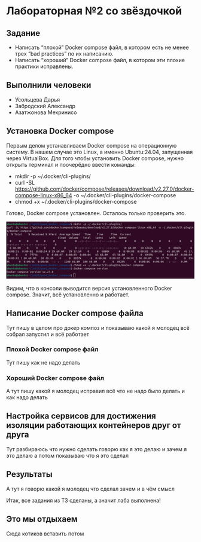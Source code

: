 # Лабораторная №2 со звёздочкой

## Задание
* Написать “плохой” Docker compose файл, в котором есть не менее трех “bad practices” по их написанию.
* Написать “хороший” Docker compose файл, в котором эти плохие практики исправлены.

## Выполнили человеки
* Усольцева Дарья
* Забродский Александр
* Азатжонова Мехринисо

## Установка Docker compose
Первым делом устанавливаем Docker compose на операционную систему. В нашем случае это Linux, а именно Ubuntu:24.04, запущенная через VirtualBox. Для того чтобы установить Docker compose, нужно открыть терминал и поочерёдно ввести команды:
* mkdir -p ~/.docker/cli-plugins/
* curl -SL https://github.com/docker/compose/releases/download/v2.27.0/docker-compose-linux-x86_64 -o ~/.docker/cli-plugins/docker-compose
* chmod +x ~/.docker/cli-plugins/docker-compose

Готово, Docker compose установлен. Осталось только проверить это. 

![net](https://github.com/Darrifus/itmo-cloud-labs/blob/main/DevOps%20%D0%9B%D0%B0%D0%B1%D0%B0%202%20%D1%81%D0%BE%20%D0%B7%D0%B2%D1%91%D0%B7%D0%B4%D0%BE%D1%87%D0%BA%D0%BE%D0%B9/Downloading-docker-cpmpose.png)

Видим, что в консоли выводится версия установленного Docker compose. Значит, всё установленно и работает.

## Написание Docker compose файла

Тут пишу в целом про докер композ и показываю какой я молодец всё собрал запустил и всё работает

### Плохой Docker compose файл

Тут пишу как не надо делать

### Хороший Docker compose файл

А тут пишу какой я молодец исправил всё что не надо было делать и как надо делать

## Настройка сервисов для достижения изоляции работающих контейнеров друг от друга

Тут разбираюсь что нужно сделать говорю как я это делаю и зачем я это делаю а потом показываю что я это сделал

## Результаты

А тут я говорю какой я молодец что сделал зачем и в чём смысл

Итак, все задания из ТЗ сделаны, а значит лаба выполнена!

## Это мы отдыхаем

Сюда котиков вставить потом
